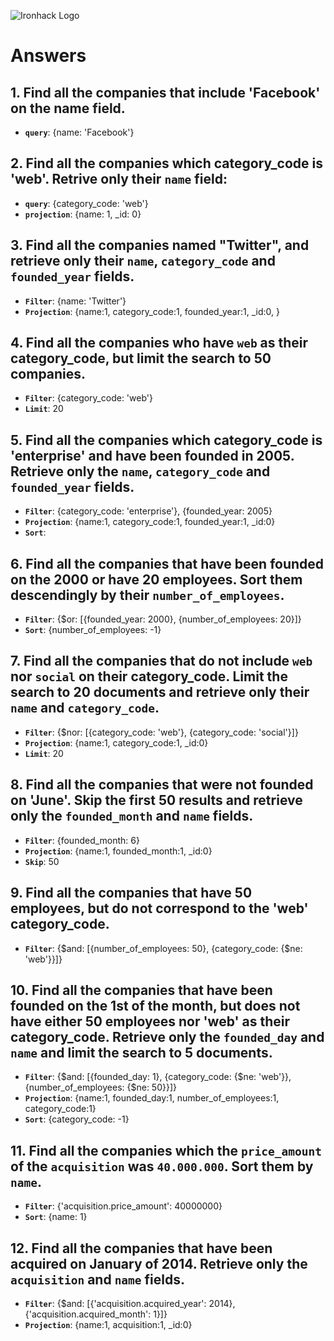 ![Ironhack Logo](https://i.imgur.com/1QgrNNw.png)

# Answers

## 1. Find all the companies that include 'Facebook' on the **name** field.

 - **`query`**: 	{name: 'Facebook'}
 
 ## 2. Find all the companies which **category_code** is 'web'. Retrive only their `name` field:

 - **`query`**: 	{category_code: 'web'}
 - **`projection`**: 	{name: 1, _id: 0}

## 3. Find all the companies named "Twitter", and retrieve only their `name`, `category_code` and `founded_year` fields.
 - **`Filter`**: 	{name: 'Twitter'}
 - **`Projection`**: 	{name:1, category_code:1, founded_year:1, _id:0, }

## 4. Find all the companies who have `web` as their **category_code**, but limit the search to 50 companies.
 - **`Filter`**:	{category_code: 'web'}
 - **`Limit`**: 	20

## 5. Find all the companies which **category_code** is 'enterprise' and have been founded in 2005. Retrieve only the `name`, `category_code` and `founded_year` fields.
 - **`Filter`**:	{category_code: 'enterprise'}, {founded_year: 2005}
 - **`Projection`**:	{name:1, category_code:1, founded_year:1, _id:0}
 - **`Sort`**:

## 6. Find all the companies that have been **founded** on the 2000 or have 20 **employees**. Sort them descendingly by their `number_of_employees`.
 - **`Filter`**:	{$or: [{founded_year: 2000}, {number_of_employees: 20}]}
 - **`Sort`**:		{number_of_employees: -1}

## 7. Find all the companies that do not include `web` nor `social` on their **category_code**. Limit the search to 20 documents and retrieve only their `name` and `category_code`.
 - **`Filter`**:	{$nor: [{category_code: 'web'}, {category_code: 'social'}]}
 - **`Projection`**:	{name:1, category_code:1, _id:0}
 - **`Limit`**:		20

## 8. Find all the companies that were not **founded** on 'June'. Skip the first 50 results and retrieve only the `founded_month` and `name` fields.
 - **`Filter`**:	{founded_month: 6}
 - **`Projection`**:	{name:1, founded_month:1, _id:0}
 - **`Skip`**:		50

## 9. Find all the companies that have 50 employees, but do not correspond to the 'web' **category_code**. 
 - **`Filter`**:	{$and: [{number_of_employees: 50}, {category_code: {$ne: 'web'}}]}

## 10. Find all the companies that have been founded on the 1st of the month, but does not have either 50 employees nor 'web' as their **category_code**. Retrieve only the `founded_day` and `name` and limit the search to 5 documents.
 - **`Filter`**: {$and: [{founded_day: 1}, {category_code: {$ne: 'web'}}, {number_of_employees: {$ne: 50}}]}
 - **`Projection`**: {name:1, founded_day:1, number_of_employees:1, category_code:1}
 - **`Sort`**: {category_code: -1}

## 11. Find all the companies which the `price_amount` of the `acquisition` was **`40.000.000`**. Sort them by `name`.
 - **`Filter`**:	{'acquisition.price_amount': 40000000}
 - **`Sort`**:		{name: 1}

## 12. Find all the companies that have been acquired on January of 2014. Retrieve only the `acquisition` and `name` fields.
 - **`Filter`**:	{$and: [{'acquisition.acquired_year': 2014}, {'acquisition.acquired_month': 1}]}
 - **`Projection`**:	{name:1, acquisition:1, _id:0}

